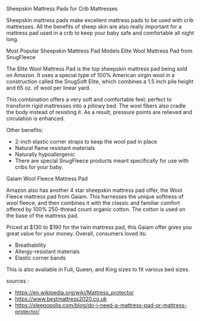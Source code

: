 Sheepskin Mattress Pads for Crib Mattresses

Sheepskin mattress pads make excellent mattress pads to be used with crib mattresses. All the benefits of sheep skin are also really important for a mattress pad used in a crib to keep your baby safe and comfortable all night long. 

Most Popular Sheepskin Mattress Pad Models
Elite Wool Mattress Pad from SnugFleece 

The Elite Wool Mattress Pad is the top sheepskin mattress pad being sold on Amazon. It uses a special type of 100% American virgin wool in a construction called the SnugSoft Elite, which combines a 1.5 inch pile height and 65 oz. of wool per linear yard. 

This combination offers a very soft and comfortable feel; perfect to transform rigid mattresses into a pillowy bed. The wool fibers also cradle the body instead of resisting it. As a result, pressure points are relieved and circulation is enhanced. 

Other benefits:

- 2-inch elastic corner straps to keep the wool pad in place
- Natural flame resistant materials
- Naturally hypoallergenic
- There are special SnugFleece products meant specifically for use with cribs for your baby. 

Gaiam Wool Fleece Mattress Pad 

Amazon also has another 4 star sheepskin mattress pad offer, the Wool Fleece mattress pad from Gaiam. This harnesses the unique softness of wool fleece, and then combines it with the classic and familiar comfort offered by 100% 250-thread count organic cotton. The cotton is used on the base of the mattress pad. 

Priced at $130 to $190 for the twin mattress pad, this Gaiam offer gives you great value for your money. Overall, consumers loved its:

- Breathability
- Allergy-resistant materials
- Elastic corner bands

This is also available in Full, Queen, and King sizes to fit various bed sizes. 

sources : 

- https://en.wikipedia.org/wiki/Mattress_protector
- https://www.bestmattress2020.co.uk
- https://sleepopolis.com/blog/do-i-need-a-mattress-pad-or-mattress-protector/
